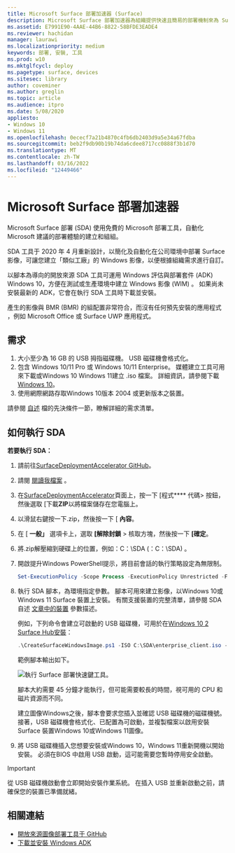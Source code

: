 ```yaml
---
title: Microsoft Surface 部署加速器 (Surface)
description: Microsoft Surface 部署加速器為組織提供快速且簡易的部署機制來為 Surface 裝置重新安裝映像。
ms.assetid: E7991E90-4AAE-44B6-8822-58BFDE3EADE4
ms.reviewer: hachidan
manager: laurawi
ms.localizationpriority: medium
keywords: 部署, 安裝, 工具
ms.prod: w10
ms.mktglfcycl: deploy
ms.pagetype: surface, devices
ms.sitesec: library
author: coveminer
ms.author: greglin
ms.topic: article
ms.audience: itpro
ms.date: 5/08/2020
appliesto:
- Windows 10
- Windows 11
ms.openlocfilehash: 0ececf7a21b4870c4fb6db2403d9a5e34a67fdba
ms.sourcegitcommit: beb2f9db90b19b74da6cdee8717cc0888f3b1d70
ms.translationtype: MT
ms.contentlocale: zh-TW
ms.lasthandoff: 03/16/2022
ms.locfileid: "12449466"
---
```

# <a name="microsoft-surface-deployment-accelerator"></a>Microsoft Surface 部署加速器

Microsoft Surface 部署 (SDA) 使用免費的 Microsoft 部署工具，自動化 Microsoft 建議的部署體驗的建立和組組。

SDA 工具于 2020 年 4 月重新設計，以簡化及自動化在公司環境中部署 Surface 影像，可讓您建立「類似工廠」的 Windows 影像，以便根據組織需求進行自訂。

以腳本為導向的開放來源 SDA 工具可運用 Windows 評估與部署套件 (ADK) Windows 10，方便在測試或生產環境中建立 Windows 影像 (WIM) 。 如果尚未安裝最新的 ADK，它會在執行 SDA 工具時下載並安裝。

產生的影像與 BMR (BMR) 的組配置非常符合，而沒有任何預先安裝的應用程式 ，例如 Microsoft Office 或 Surface UWP 應用程式。

## <a name="requirements"></a>需求

1. 大小至少為 16 GB 的 USB 拇指磁碟機。 USB 磁碟機會格式化。
2. 包含 Windows 10/11 Pro 或 Windows 10/11 Enterprise。 媒體建立工具可用來下載或Windows 10 Windows 11建立 .iso 檔案。 詳細資訊，請參閱下載[Windows 10](https://www.microsoft.com/software-download/windows10)。
3. 使用網際網路存取Windows 10版本 2004 或更新版本之裝置。

請參閱 [自述](https://github.com/microsoft/SurfaceDeploymentAccelerator/blob/master/README.md#prerequisites) 檔的先決條件一節，瞭解詳細的需求清單。

## <a name="how-to-run-the-sda"></a>如何執行 SDA

**若要執行 SDA：**

1. 請前往[SurfaceDeploymentAccelerator GitHub](https://github.com/microsoft/SurfaceDeploymentAccelerator)。 
2. 請閱 [閱讀我檔案](https://github.com/microsoft/SurfaceDeploymentAccelerator/blob/master/README.md) 。
3. 在[SurfaceDeploymentAccelerator](https://github.com/microsoft/SurfaceDeploymentAccelerator)頁面上，按一下 [程式**** 代碼> 按鈕，然後選取 [下載**ZIP**以將檔案儲存在您電腦上。
4. 以滑鼠右鍵按一下.zip，然後按一下 [ **內容**。
5. 在 [ **一般」** 選項卡上，選取 **[解除封鎖** > 核取方塊，然後按一下 **[確定**。
6. 將.zip解壓縮到硬碟上的位置，例如：C：\SDA (：C：\SDA) 。
7. 開啟提升Windows PowerShell提示，將目前會話的執行策略設定為無限制。

    ```powershell
    Set-ExecutionPolicy -Scope Process -ExecutionPolicy Unrestricted -Force
    ```
8. 執行 SDA 腳本，為環境指定參數。 腳本可用來建立影像，以Windows 10或Windows 11 Surface 裝置上安裝。 有關支援裝置的完整清單，請參閱 SDA 自述 [文章中的裝置](https://github.com/microsoft/SurfaceDeploymentAccelerator/blob/master/README.md#full-parameter-documentation) 參數描述。 

    例如，下列命令會建立可啟動的 USB 磁碟機，可用於在[Windows 10 2 Surface Hub安裝](/surface-hub/surface-hub-2s-migrate-os)：

    ```powershell
    .\CreateSurfaceWindowsImage.ps1 -ISO C:\SDA\enterprise_client.iso -OSSKU Enterprise -DestinationFolder C:\Output -Device SurfaceHub2 -CreateUSB $True
    ```
    範例腳本輸出如下。

   ![執行 Surface 部署快速鍵工具。](images/sda1.png)

    腳本大約需要 45 分鐘才能執行，但可能需要較長的時間，視可用的 CPU 和磁片資源而不同。 

    建立圖像Windows之後，腳本會要求您插入並確認 USB 磁碟機的磁碟機號。 接著，USB 磁碟機會格式化、已配置為可啟動，並複製檔案以啟用安裝 Surface 裝置Windows 10或Windows 11圖像。

9. 將 USB 磁碟機插入您想要安裝或Windows 10，Windows 11重新開機以開始安裝。 必須在BIOS 中啟用 USB 啟動，這可能需要您暫時停用安全啟動。

> [!IMPORTANT]
> 從 USB 磁碟機啟動會立即開始安裝作業系統。 在插入 USB 並重新啟動之前，請確保您的裝置已準備就緒。 

## <a name="related-links"></a>相關連結

 - [開放來源圖像部署工具于 GitHub](https://techcommunity.microsoft.com/t5/surface-it-pro-blog/open-source-image-deployment-tool-released-on-github/ba-p/1314115)
 - [下載並安裝 Windows ADK](/windows-hardware/get-started/adk-install)
